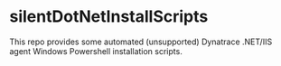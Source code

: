 # silentDotNetInstallScripts
This repo provides some automated (unsupported) Dynatrace .NET/IIS agent Windows Powershell installation scripts.
